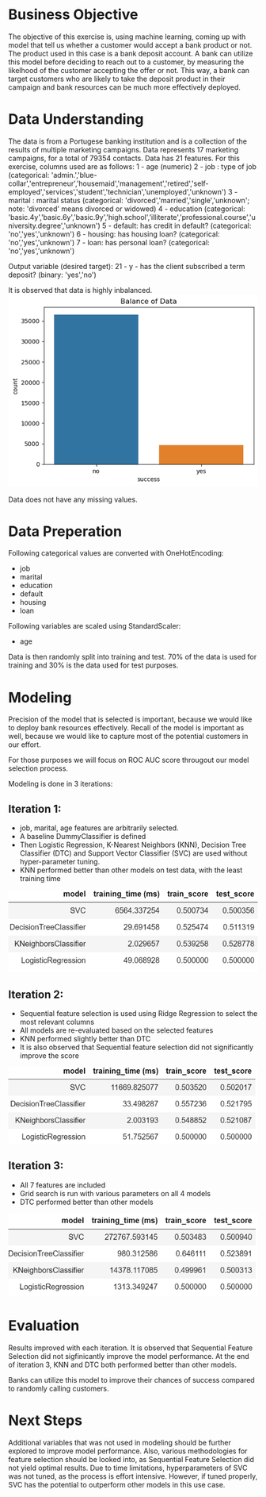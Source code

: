 # Business Objective
The objective of this exercise is, using machine learning, coming up with model that tell us whether a customer would accept a bank product or not. The product used in this case is a bank deposit account. 
A bank can utilize this model before deciding to reach out to a customer, by measuring the likelhood of the customer accepting the offer or not. 
This way, a bank can target customers who are likely to take the deposit product in their campaign and bank resources can be much more effectively deployed.

# Data Understanding
The data is from a Portugese banking institution and is a collection of the results of multiple marketing campaigns.
Data represents 17 marketing campaigns, for a total of 79354 contacts.
Data has 21 features. For this exercise, columns used are as follows:
1 - age (numeric)
2 - job : type of job (categorical: 'admin.','blue-collar','entrepreneur','housemaid','management','retired','self-employed','services','student','technician','unemployed','unknown')
3 - marital : marital status (categorical: 'divorced','married','single','unknown'; note: 'divorced' means divorced or widowed)
4 - education (categorical: 'basic.4y','basic.6y','basic.9y','high.school','illiterate','professional.course','university.degree','unknown')
5 - default: has credit in default? (categorical: 'no','yes','unknown')
6 - housing: has housing loan? (categorical: 'no','yes','unknown')
7 - loan: has personal loan? (categorical: 'no','yes','unknown')

Output variable (desired target):
21 - y - has the client subscribed a term deposit? (binary: 'yes','no')

It is observed that data is highly inbalanced.
<img src="images/data_balance.png" alt="fig1">

Data does not have any missing values.


# Data Preperation
Following categorical values are converted with OneHotEncoding:
- job
- marital
- education
- default
- housing
- loan

Following variables are scaled using StandardScaler:
- age

Data is then randomly split into training and test. 70% of the data is used for training and 30% is the data used for test purposes.


# Modeling
Precision of the model that is selected is important, because we would like to deploy bank resources effectively. Recall of the model is important as well, because we would like to capture most of the potential customers in our effort.

For those purposes we will focus on ROC AUC score througout our model selection process.

Modeling is done in 3 iterations:
## Iteration 1:
- job, marital, age features are arbitrarily selected.
- A baseline DummyClassifier is defined
- Then Logistic Regression, K-Nearest Neighbors (KNN), Decision Tree Classifier (DTC) and Support Vector Classifier (SVC) are used without hyper-parameter tuning.
- KNN performed better than other models on test data, with the least training time
<img src="images/iter_1.png" alt="fig1">

## Iteration 2:
- Sequential feature selection is used using Ridge Regression to select the most relevant columns
- All models are re-evaluated based on the selected features
- KNN performed slightly better than DTC
- It is also observed that Sequential feature selection did not significantly improve the score
<img src="images/iter_2.png" alt="fig1">

## Iteration 3:
- All 7 features are included
- Grid search is run with various parameters on all 4 models
- DTC performed better than other models
<img src="images/iter_3.png" alt="fig1">


# Evaluation
Results improved with each iteration. It is observed that Sequential Feature Selection did not sigfinicantly improve the model performance.
At the end of iteration 3, KNN and DTC both performed better than other models.

<ROC curve>

<confusion matrix>

Banks can utilize this model to improve their chances of success compared to randomly calling customers.


# Next Steps
Additional variables that was not used in modeling should be further explored to improve model performance.
Also, various methodologies for feature selection should be looked into, as Sequential Feature Selection did not yield optimal results.
Due to time limitations, hyperparameters of SVC was not tuned, as the process is effort intensive. However, if tuned properly, SVC has the potential to outperform other models in this use case.
